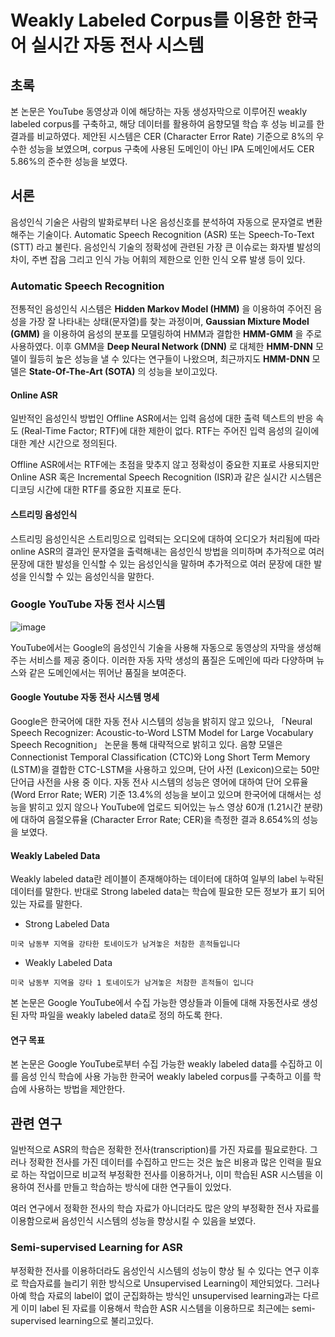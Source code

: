 # Weakly Labeled Corpus를 이용한 한국어 실시간 자동 전사 시스템
  
## 초록
  
본 논문은 YouTube 동영상과 이에 해당하는 자동 생성자막으로 이루어진 weakly labeled corpus를 구축하고, 해당 데이터를 활용하여 음향모델 학습 후 성능 비교를 한 결과를 비교하였다. 제안된 시스템은 CER (Character Error Rate) 기준으로 8%의 우수한 성능을 보였으며, corpus 구축에 사용된 도메인이 아닌 IPA 도메인에서도 CER 5.86%의 준수한 성능을 보였다.  
  
## 서론
  
음성인식 기술은 사람의 발화로부터 나온 음성신호를 분석하여 자동으로 문자열로 변환해주는 기술이다. Automatic Speech Recognition (ASR) 또는 Speech-To-Text (STT) 라고 불린다. 음성인식 기술의 정확성에 관련된 가장 큰 이슈로는 화자별 발성의 차이, 주변 잡음 그리고 인식 가능 어휘의 제한으로 인한 인식 오류 발생 등이 있다.  
  
### Automatic Speech Recognition
  
전통적인 음성인식 시스템은 **Hidden Markov Model (HMM)** 을 이용하여 주어진 음성을 가장 잘 나타내는 상태(문자열)를 찾는 과정이며, **Gaussian Mixture Model (GMM)** 을 이용하여 음성의 분포를 모델링하여 HMM과 결합한 **HMM-GMM** 을 주로 사용하였다. 이후 GMM을 **Deep Neural Network (DNN)** 로 대체한 **HMM-DNN** 모델이 월등히 높은 성능을 낼 수 있다는 연구들이 나왔으며, 최근까지도 **HMM-DNN** 모델은 **State-Of-The-Art (SOTA)** 의 성능을 보이고있다.  
  
#### Online ASR  
  
일반적인 음성인식 방법인 Offline ASR에서는 입력 음성에 대한 출력 텍스트의 반응 속도 (Real-Time Factor; RTF)에 대한 제한이 없다. RTF는 주어진 입력 음성의 길이에 대한 계산 시간으로 정의된다.  
  
Offline ASR에서는 RTF에는 초점을 맞추지 않고 정확성이 중요한 지표로 사용되지만 Online ASR 혹은 Incremental Speech Recognition (ISR)과 같은 실시간 시스템은 디코딩 시간에 대한 RTF를 중요한 지표로 둔다.  
  
#### 스트리밍 음성인식  
  
스트리밍 음성인식은 스트리밍으로 입력되는 오디오에 대하여 오디오가 처리됨에 따라 online ASR의 결과인 문자열을 출력해내는 음성인식 방법을 의미하며 추가적으로 여러 문장에 대한 발성을 인식할 수 있는 음성인식을 말하며 추가적으로 여러 문장에 대한 발성을 인식할 수 있는 음성인식을 말한다.  
  
### Google YouTube 자동 전사 시스템

![image](https://makemoneyskills.com/wp-content/uploads/2019/04/youtube_subtitlee_download_step6.png)

YouTube에서는 Google의 음성인식 기술을 사용해 자동으로 동영상의 자막을 생성해주는 서비스를 제공 중이다. 이러한 자동 자막 생성의 품질은 도메인에 따라 다양하며 뉴스와 같은 도메인에서는 뛰어난 품질을 보여준다.   
  
#### Google Youtube 자동 전사 시스템 명세 
  
Google은 한국어에 대한 자동 전사 시스템의 성능을 밝히지 않고 있으나, 「Neural Speech Recognizer: Acoustic-to-Word LSTM Model for Large Vocabulary Speech Recognition」 논문을 통해 대략적으로 밝히고 있다. 음향 모델은 Connectionist Temporal Classification (CTC)와 Long Short Term Memory (LSTM)을 결합한 CTC-LSTM을 사용하고 있으며, 단어 사전 (Lexicon)으로는 50만 단어급 사전을 사용 중 이다. 자동 전사 시스템의 성능은 영어에 대하여 단어 오류율 (Word Error Rate; WER) 기준 13.4%의 성능을 보이고 있으며 한국어에 대해서는 성능을 밝히고 있지 않으나 YouTube에 업로드 되어있는 뉴스 영상 60개 (1.21시간 분량)에 대하여 음절오류율 (Character Error Rate; CER)을 측정한 결과 8.654%의 성능을 보였다.  
  
#### Weakly Labeled Data
  
Weakly labeled data란 레이블이 존재해야하는 데이터에 대하여 일부의 label 누락된 데이터를 말한다. 반대로 Strong labeled data는 학습에 필요한 모든 정보가 표기 되어있는 자료를 말한다.  

* Strong Labeled Data  
```
미국 남동부 지역을 강타한 토네이도가 남겨놓은 처참한 흔적들입니다
```
* Weakly Labeled Data
```
미국 남동부 지역을 강타 1 토네이도가 남겨놓은 처참한 흔적들이 입니다
```

본 논문은 Google YouTube에서 수집 가능한 영상들과 이들에 대해 자동전사로 생성된 자막 파일을 weakly labeled data로 정의 하도록 한다.  

#### 연구 목표

본 논문은 Google YouTube로부터 수집 가능한 weakly labeled data를 수집하고 이를 음성 인식 학습에 사용 가능한 한국어 weakly labeled corpus를 구축하고 이를 학습에 사용하는 방법을 제안한다.   

## 관련 연구
  
일반적으로 ASR의 학습은 정확한 전사(transcription)를 가진 자료를 필요로한다. 그러나 정확한 전사를 가진 데이터를 수집하고 만드는 것은 높은 비용과 많은 인력을 필요로 하는 작업이므로 비교적 부정확한 전사를 이용하거나, 이미 학습된 ASR 시스템을 이용하여 전사를 만들고 학습하는 방식에 대한 연구들이 있었다.  
  
여러 연구에서 정확한 전사의 학습 자료가 아니더라도 많은 양의 부정확한 전사 자료를 이용함으로써 음성인식 시스템의 성능을 향상시킬 수 있음을 보였다.  
  
### Semi-supervised Learning for ASR
  
부정확한 전사를 이용하더라도 음성인식 시스템의 성능이 향상 될 수 있다는 연구 이후로 학습자료를 늘리기 위한 방식으로 Unsupervised Learning이 제안되었다. 그러나 아예 학습 자료의 label이 없이 군집화하는 방식인 unsupervised learning과는 다르게 이미 label 된 자료를 이용해서 학습한 ASR 시스템을 이용하므로 최근에는 semi-supervised learning으로 불리고있다.  
  
